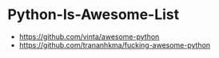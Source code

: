 # Python-Is-Awesome-List


- https://github.com/vinta/awesome-python
- https://github.com/trananhkma/fucking-awesome-python
